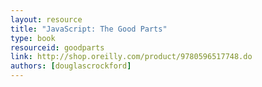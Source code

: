 ```yaml
---
layout: resource
title: "JavaScript: The Good Parts"
type: book
resourceid: goodparts
link: http://shop.oreilly.com/product/9780596517748.do
authors: [douglascrockford]
---
```


